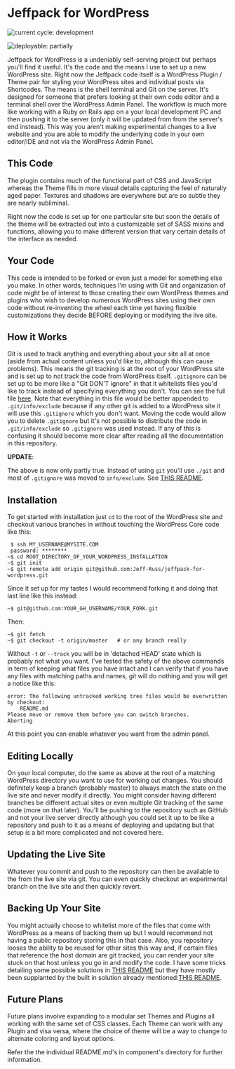 # Jeffpack for WordPress

![current cycle: development](https://s3.amazonaws.com/cdn.shared/git-status-badges/current_cycle-development-yellow.svg)  

![deployable: partially](https://s3.amazonaws.com/cdn.shared/git-status-badges/deployable-partially-yellow.svg)  

Jeffpack for WordPress is a undeniably self-serving project but perhaps you'll find it useful. It's the code and the means I use to set up a new WordPress site. Right now the Jeffpack code itself is a WordPress Plugin / Theme pair for styling your WordPress sites and individual posts via Shortcodes. The means is the shell terminal and Git on the server. It's designed for someone that prefers looking at their own code editor and a terminal shell over the WordPress Admin Panel. The workflow is much more like working with a Ruby on Rails app on a your local development PC and then pushing it to the server (only it will be updated from from the server's end instead). This way you aren't making experimental changes to a live website and you are able to modify the underlying code in your own editor/IDE and not via the WordPress Admin Panel.  

## This Code

The plugin contains much of the functional part of CSS and JavaScript whereas the Theme fills in more visual details capturing the feel of naturally aged paper. Textures and shadows are everywhere but are so subtle they are nearly subliminal.  

Right now the code is set up for one particular site but soon the details of the theme will be extracted out into a customizable set of SASS mixins and functions, allowing  you to make different version that vary certain details of the interface as needed.  

## Your Code

This code is intended to be forked or even just a model for something else you make. In other words, techniques I'm using with Git and organization of code might be of interest to those creating their own WordPress themes and plugins who wish to develop numerous WordPress sites using their own code without re-inventing the wheel each time yet having flexible customizations they decide BEFORE deploying or modifying the live site.  

## How it Works

Git is used to track anything and everything about your site all at once (aside from actual content unless you'd like to, although this can cause problems). This means the git tracking is at the root of your WordPress site and is set up to not track the code from WordPress itself. `.gitignore` can be set up to be more like a "Git DON'T ignore" in that it whitelists files you'd like to track instead of specifying everything you don't. You can see the full file [here](.gitignore). Note that everything in this file would be better appended to `.git/info/exclude` because if any other git is added to a WordPress site it will use this `.gitignore` which you don't want. Moving the code would allow you to delete `.gitignore` but it's not possible to distribute the code in `.git/info/exclude` so `.gitignore` was used instead. If any of this is confusing it should become more clear after reading all the documentation in this repository.  

__UPDATE__:  

The above is now only partly true. Instead of using `git` you'll use `./git` and most of `.gitignore` was moved to `info/exclude`. See [THIS README](wp-admin/plugins/jeffpack-multi-git/README.md).  

## Installation 

To get started with installation just `cd` to the root of the WordPress site and checkout various branches in without touching the WordPress Core code like this:  

     $ ssh MY_USERNAME@MYSITE.COM
     password: ********
    ~$ cd ROOT_DIRECTORY_OF_YOUR_WORDPRESS_INSTALLATION
    ~$ git init
    ~$ git remote add origin git@github.com:Jeff-Russ/jeffpack-for-wordpress.git

 Since it set up for my tastes I would recommend forking it and doing that last line like this instead:  

    ~$ git@github.com:YOUR_GH_USERNAME/YOUR_FORK.git

Then: 

    ~$ git fetch
    ~$ git checkout -t origin/master   # or any branch really

Without `-t` or `--track` you will be in 'detached HEAD' state which is probably not what you want. I've tested the safety of the above commands in term of keeping what files you have intact and I can verify that if you have any files with matching paths and names, git will do nothing and you will get a notice like this:  

    error: The following untracked working tree files would be overwritten by checkout:
        README.md
    Please move or remove them before you can switch branches.
    Aborting

At this point you can enable whatever you want from the admin panel.  

## Editing Locally 

On your local computer, do the same as above at the root of a matching WordPress directory you want to use for working out changes. You should definitely keep a branch (probably master) to always match the state on the live site and never modify it directly. You might consider having different branches be different actual sites or even multiple Git tracking of the same code (more on that later). You'll be pushing to the repository such as GitHub and not your live server directly although you could set it up to be like a repository and push to it as a means of deploying and updating but that setup is a bit more complicated and not covered here.  

## Updating the Live Site

Whatever you commit and push to the repository can then be available to the from the live site via git. You can even quickly checkout an experimental branch on the live site and then quickly revert.  

## Backing Up Your Site

You might actually choose to whitelist more of the files that come with WordPress as a means of backing them up but I would recommend not having a public repository storing this in that case. Also, you repository looses the ability to be reused for other sites this way and, if certain files that reference the host domain are git tracked, you can render your site stuck on that host unless you go in and modify the code. I have some tricks detailing some possible solutions in [THIS README](jeffpack-non-executing/additional-docs/git-tricks.md) but they have mostly been supplanted by the built in solution already mentioned:[THIS README](wp-admin/plugins/jeffpack-multi-git/README.md).  

## Future Plans

Future plans involve expanding to a modular set Themes and Plugins all working with the same set of CSS classes. Each Theme can work with any Plugin and visa versa, where the choice of theme will be a way to change to alternate coloring and layout options.  

Refer the the individual README.md's in component's directory for further information.  
